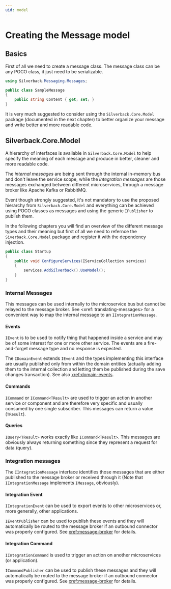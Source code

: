 ```yaml
---
uid: model
---
```


# Creating the Message model

## Basics

First of all we need to create a message class. The message class can be any POCO class, it just need to be serializable.

```csharp
using Silverback.Messaging.Messages;

public class SampleMessage
{
    public string Content { get; set; }
}
```

It is very much suggested to consider using the `Silverback.Core.Model` package (documented in the next chapter) to better organize your message and write better and more readable code.

## Silverback.Core.Model

A hierarchy of interfaces is available in `Silverback.Core.Model` to help specify the meaning of each message and produce in better, cleaner and more readable code.

The _internal messages_ are being sent through the internal in-memory bus and don't leave the service scope, while the _integration messages_ are those messages exchanged between different microservices, through a message broker like Apache Kafka or RabbitMQ.

Event though strongly suggested, it's not mandatory to use the proposed hierarchy from `Silverback.Core.Model` and everything can be achieved using POCO classes as messages and using the generic `IPublisher` to publish them.

In the following chapters you will find an overview of the different message types and their meaning but first of all we need to refernce the `Siverback.Core.Model` package and register it with the dependency injection.

```csharp
public class Startup
{
    public void ConfigureServices(IServiceCollection services)
    {
        services.AddSilverback().UseModel();
    }
}
```

### Internal Messages

This messages can be used internally to the microservice bus but cannot be relayed to the message broker. See <xref: translating-messages> for a convenient way to map the internal message to an `IIntegrationMessage`.

#### Events

`IEvent` is to be used to notify thing that happened inside a service and may be of some interest for one or more other service. The events are a fire-and-forget message type and no response is expected.

The `IDomainEvent` extends `IEvent` and the types implementing this interface are usually published only from within the domain entities (actually adding them to the internal collection and letting them be published during the save changes transaction). See also <xref:domain-events>.

#### Commands

`ICommand` or `ICommand<TResult>` are used to trigger an action in another service or component and are therefore very specific and usually consumed by one single subscriber. This messages can return a value (`TResult`).

#### Queries

`IQuery<TResult>` works exactly like `ICommand<TResult>`. This messages are obviously always returning something since they represent a request for data (query).

### Integration messages

The `IIntegrationMessage` interface identifies those messages that are either published to the message broker or received through it (Note that `IIntegrationMessage` implements `IMessage`, obviously). 

#### Integration Event

`IIntegrationEvent` can be used to export events to other microservices or, more generally, other applications.

`IEventPublisher` can be used to publish these events and they will automatically be routed to the message broker if an outbound connector was properly configured. See <xref:message-broker> for details.

#### Integration Command

`IIntegrationCommand` is used to trigger an action on another microservices (or application).

`ICommandPublisher` can be used to publish these messages and they will automatically be routed to the message broker if an outbound connector was properly configured. See <xref:message-broker> for details.